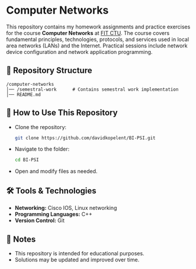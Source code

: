 # Computer Networks

This repository contains my homework assignments and practice exercises for the course **Computer Networks** at [FIT CTU](https://fit.cvut.cz). The course covers fundamental principles, technologies, protocols, and services used in local area networks (LANs) and the Internet. Practical sessions include network device configuration and network application programming.

## 📂 Repository Structure
```
/computer-networks
│── /semestral-work      # Contains semestral work implementation
│── README.md       
```

## 🚀 How to Use This Repository
- Clone the repository:
  ```sh
  git clone https://github.com/davidkopelent/BI-PSI.git
  ```
- Navigate to the folder:
  ```sh
  cd BI-PSI
  ```
- Open and modify files as needed.

## 🛠 Tools & Technologies
- **Networking:** Cisco IOS, Linux networking
- **Programming Languages:** C++
- **Version Control:** Git

## 📌 Notes
- This repository is intended for educational purposes.
- Solutions may be updated and improved over time.
